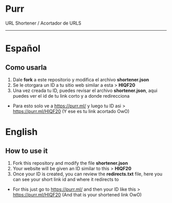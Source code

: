 # Purr
URL Shortener / Acortador de URLS

----------
# **Español**

## Como usarla
1. Dale **fork** a este repositorio y modifica el archivo **shortener.json**
2. Se le otorgara un ID a tu sitio web similar a esta > **HIQF20**
3. Una vez creada tu ID, puedes revisar el archivo **shortener.json**, aqui puedes ver el id de tu link corto y a donde redirecciona
- Para esto solo ve a https://purr.ml/ y luego tu ID asi > https://purr.ml/HIQF20 (Y ese es tu link acortado OwO)



# **English**

## How to use it
1. Fork this repository and modify the file **shortener.json**
2. Your website will be given an ID similar to this > **HIQF20**
3. Once your ID is created, you can review the **redirects.txt** file, here you can see your short link id and where it redirects to
- For this just go to https://purr.ml/ and then your ID like this > https://purr.ml/HIQF20 (And that is your shortened link OwO)
